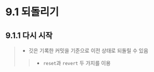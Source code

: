 <h1>9.1 되돌리기</h1>

<h2>9.1.1 다시 시작</h2>

> - 깃은 기록한 커밋을 기준으로 이전 상태로 되돌릴 수 있음
>> - `reset`과 `revert` 두 가지를 이용
